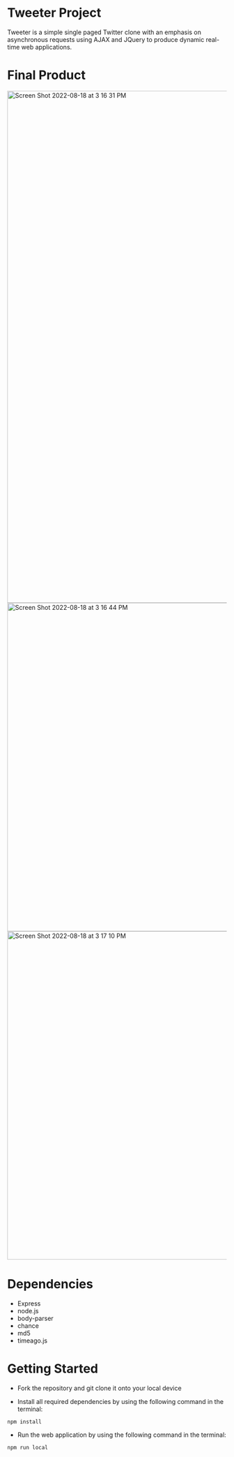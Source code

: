 # Tweeter Project

Tweeter is a simple single paged Twitter clone with an emphasis on asynchronous requests using AJAX and JQuery to produce dynamic real-time web applications.

# Final Product
<img width="1174" alt="Screen Shot 2022-08-18 at 3 16 31 PM" src="https://user-images.githubusercontent.com/55267263/185476381-6869920b-4364-41f3-ad66-34cfa142d208.png">
<img width="753" alt="Screen Shot 2022-08-18 at 3 16 44 PM" src="https://user-images.githubusercontent.com/55267263/185476396-c9dc7aba-392a-4ae4-bbc9-a9385d075137.png">
<img width="753" alt="Screen Shot 2022-08-18 at 3 17 10 PM" src="https://user-images.githubusercontent.com/55267263/185476411-9f9f795f-0d48-40cf-a53d-3e67706cba54.png">


# Dependencies
- Express
- node.js
- body-parser
- chance
- md5
- timeago.js

# Getting Started

- Fork the repository and git clone it onto your local device

- Install all required dependencies by using the following command in the terminal:

```
npm install
```

- Run the web application by using the following command in the terminal:

```
npm run local
```


